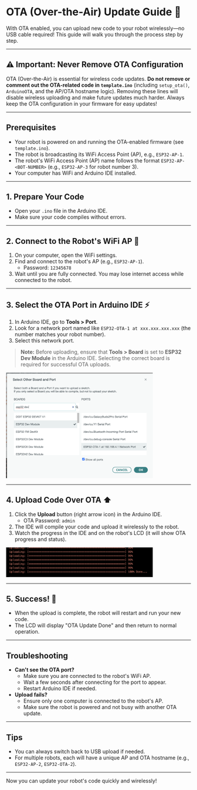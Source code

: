 # OTA (Over-the-Air) Update Guide 🚀

With OTA enabled, you can upload new code to your robot wirelessly—no USB cable required! This guide will walk you through the process step by step.

---

## ⚠️ Important: Never Remove OTA Configuration
OTA (Over-the-Air) is essential for wireless code updates. **Do not remove or comment out the OTA-related code in `template.ino`** (including `setup_ota()`, `ArduinoOTA`, and the AP/OTA hostname logic). Removing these lines will disable wireless uploading and make future updates much harder. Always keep the OTA configuration in your firmware for easy updates!

---

## Prerequisites
- Your robot is powered on and running the OTA-enabled firmware (see `template.ino`).
- The robot is broadcasting its WiFi Access Point (AP), e.g., `ESP32-AP-1`. 
- The robot's WiFi Access Point (AP) name follows the format `ESP32-AP-<BOT-NUMBER>` (e.g., `ESP32-AP-3` for robot number 3).
- Your computer has WiFi and Arduino IDE installed.

---

## 1. Prepare Your Code
- Open your `.ino` file in the Arduino IDE.
- Make sure your code compiles without errors.

---

## 2. Connect to the Robot's WiFi AP 📶
1. On your computer, open the WiFi settings.
2. Find and connect to the robot's AP (e.g., `ESP32-AP-1`).
   - Password: `12345678`
3. Wait until you are fully connected. You may lose internet access while connected to the robot.

---

## 3. Select the OTA Port in Arduino IDE ⚡
1. In Arduino IDE, go to **Tools > Port**.
2. Look for a network port named like `ESP32-OTA-1 at xxx.xxx.xxx.xxx` (the number matches your robot number).
3. Select this network port.
> **Note:** Before uploading, ensure that **Tools > Board** is set to **ESP32 Dev Module** in the Arduino IDE. Selecting the correct board is required for successful OTA uploads.
<img src="images/ota-select-port.png" alt="Select OTA Port in Arduino IDE" width="400"/>

---

## 4. Upload Code Over OTA ⬆️
1. Click the **Upload** button (right arrow icon) in the Arduino IDE.
    - OTA Password: `admin`
2. The IDE will compile your code and upload it wirelessly to the robot.
3. Watch the progress in the IDE and on the robot's LCD (it will show OTA progress and status).

<img src="images/ota-upload-progress.png" alt="OTA Upload Progress" width="400"/>

---

## 5. Success! 🎉
- When the upload is complete, the robot will restart and run your new code.
- The LCD will display "OTA Update Done" and then return to normal operation.

---

## Troubleshooting
- **Can't see the OTA port?**
  - Make sure you are connected to the robot's WiFi AP.
  - Wait a few seconds after connecting for the port to appear.
  - Restart Arduino IDE if needed.
- **Upload fails?**
  - Ensure only one computer is connected to the robot's AP.
  - Make sure the robot is powered and not busy with another OTA update.

---

## Tips
- You can always switch back to USB upload if needed.
- For multiple robots, each will have a unique AP and OTA hostname (e.g., `ESP32-AP-2`, `ESP32-OTA-2`).

---

Now you can update your robot's code quickly and wirelessly!
